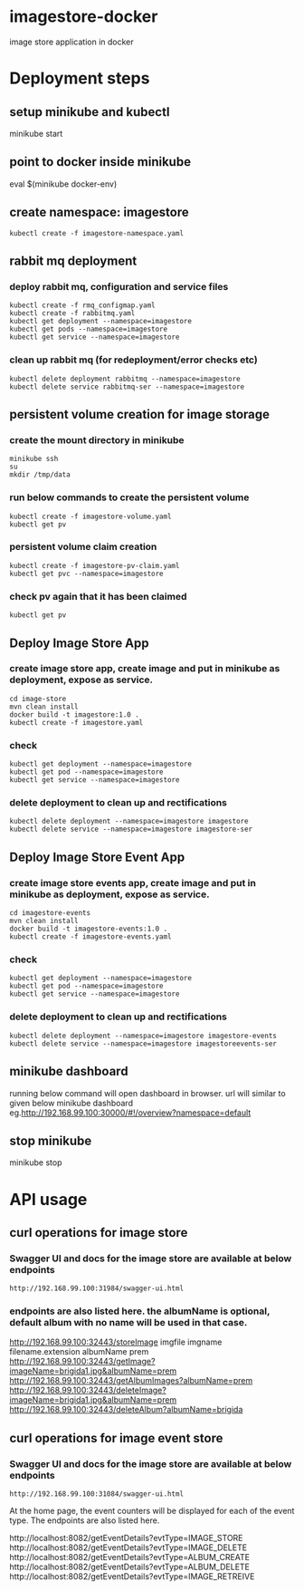 # imagestore-docker
image store application in docker

# Deployment steps
## setup minikube and kubectl
minikube start

## point to docker inside minikube
eval $(minikube docker-env)

## create namespace: imagestore
    kubectl create -f imagestore-namespace.yaml

## rabbit mq deployment
### deploy rabbit mq, configuration and service files
	kubectl create -f rmq_configmap.yaml
    kubectl create -f rabbitmq.yaml
	kubectl get deployment --namespace=imagestore
	kubectl get pods --namespace=imagestore
	kubectl get service --namespace=imagestore
	
### clean up rabbit mq (for redeployment/error checks etc)
    kubectl delete deployment rabbitmq --namespace=imagestore
    kubectl delete service rabbitmq-ser --namespace=imagestore
	
## persistent volume creation for image storage
###  create the mount directory in minikube 
	minikube ssh
	su
	mkdir /tmp/data

### run below commands to create the persistent volume
	kubectl create -f imagestore-volume.yaml
	kubectl get pv 

### persistent volume claim creation
	kubectl create -f imagestore-pv-claim.yaml
	kubectl get pvc --namespace=imagestore

### check pv again that it has been claimed
	kubectl get pv

## Deploy Image Store App	
### create image store app, create image and put in minikube as deployment, expose as service.
	cd image-store
	mvn clean install
	docker build -t imagestore:1.0 .
	kubectl create -f imagestore.yaml
	
### check
    kubectl get deployment --namespace=imagestore
    kubectl get pod --namespace=imagestore
    kubectl get service --namespace=imagestore
	
### delete deployment to clean up and rectifications
    kubectl delete deployment --namespace=imagestore imagestore
    kubectl delete service --namespace=imagestore imagestore-ser
	
## Deploy Image Store Event App
### create image store events app, create image and put in minikube as deployment, expose as service.
	cd imagestore-events
	mvn clean install
	docker build -t imagestore-events:1.0 .
	kubectl create -f imagestore-events.yaml
	
### check
    kubectl get deployment --namespace=imagestore
    kubectl get pod --namespace=imagestore
    kubectl get service --namespace=imagestore
	
### delete deployment to clean up and rectifications
    kubectl delete deployment --namespace=imagestore imagestore-events
    kubectl delete service --namespace=imagestore imagestoreevents-ser
	
	
## minikube dashboard
  running below command will open dashboard in browser. url will similar to given below
  minikube dashboard 
  eg.http://192.168.99.100:30000/#!/overview?namespace=default
  
## stop minikube
  minikube stop

# API usage

## curl operations for image store
  
### Swagger UI and docs for the image store are available at below endpoints
	http://192.168.99.100:31984/swagger-ui.html

### endpoints are also listed here. the albumName is optional, default album with no name will be used in that case.
  http://192.168.99.100:32443/storeImage
     imgfile    <actual file>
	 imgname    filename.extension
	 albumName  prem
  http://192.168.99.100:32443/getImage?imageName=brigida1.jpg&albumName=prem
  http://192.168.99.100:32443/getAlbumImages?albumName=prem
  http://192.168.99.100:32443/deleteImage?imageName=brigida1.jpg&albumName=prem
  http://192.168.99.100:32443/deleteAlbum?albumName=brigida
  
## curl operations for image event store

### Swagger UI and docs for the image store are available at below endpoints
	http://192.168.99.100:31084/swagger-ui.html
	
  At the home page, the event counters will be displayed for each of the event type.
  The endpoints are also listed here.
 
  http://localhost:8082/getEventDetails?evtType=IMAGE_STORE
  http://localhost:8082/getEventDetails?evtType=IMAGE_DELETE
  http://localhost:8082/getEventDetails?evtType=ALBUM_CREATE
  http://localhost:8082/getEventDetails?evtType=ALBUM_DELETE
  http://localhost:8082/getEventDetails?evtType=IMAGE_RETREIVE
  
  